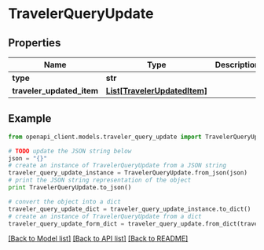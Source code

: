 # TravelerQueryUpdate


## Properties
Name | Type | Description | Notes
------------ | ------------- | ------------- | -------------
**type** | **str** |  | 
**traveler_updated_item** | [**List[TravelerUpdatedItem]**](TravelerUpdatedItem.md) |  | 

## Example

```python
from openapi_client.models.traveler_query_update import TravelerQueryUpdate

# TODO update the JSON string below
json = "{}"
# create an instance of TravelerQueryUpdate from a JSON string
traveler_query_update_instance = TravelerQueryUpdate.from_json(json)
# print the JSON string representation of the object
print TravelerQueryUpdate.to_json()

# convert the object into a dict
traveler_query_update_dict = traveler_query_update_instance.to_dict()
# create an instance of TravelerQueryUpdate from a dict
traveler_query_update_form_dict = traveler_query_update.from_dict(traveler_query_update_dict)
```
[[Back to Model list]](../README.md#documentation-for-models) [[Back to API list]](../README.md#documentation-for-api-endpoints) [[Back to README]](../README.md)


